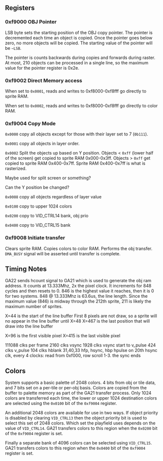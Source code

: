 ## Registers

### 0xf9000 OBJ Pointer

LSB byte sets the starting position of the OBJ copy pointer. The pointer is decremented each time an object is copied. Once the pointer goes below zero, no more objects will be copied. The starting value of the pointer will be `~LSB`.

The pointer is counts backwards during copies and forwards during raster. At most, 210 objects can be processed in a single line, so the maximum value for the pointer register is 0x2e.


### 0xf9002 Direct Memory access
When set to `0x0001`, reads and writes to 0xf8000-0xf8fff go directly to sprite RAM.

When set to `0x0002`, reads and writes to 0xf8000-0xf8fff go directly to color RAM.


### 0xf9004 Copy Mode
`0x0000` copy all objects except for those with their layer set to 7 (`0b111`).

`0x0001` copy all objects in layer order.

`0x0002` Split the objects up based on Y position. Objects < `0xff` (lower half of the screen) get copied to sprite RAM 0x000-0x3ff. Objects > `0xff` get copied to sprite RAM 0x400-0x7ff. Sprite RAM 0x400-0x7ff is what is rasterized.

Maybe used for split screen or something?

Can the Y position be changed?

`0x0008` copy all objects regardless of layer value

`0x0100` copy to upper 1024 colors

`0x0200` copy to VID_CTRL14 bank, obj prio

`0x0400` copy to VID_CTRL15 bank

### 0xf9008 Initiate transfer
Clears sprite RAM. Copies colors to color RAM. Performs the obj transfer. `DMA_BUSY` signal will be asserted until transfer is complete.


## Timing Notes

GA22 sends hcount signal to GA21 which is used to generate the obj ram address. It counts at 13.333Mhz, 2x the pixel clock. It increments for 848 cycles and then resets to 0. 846 is the highest value it reaches, then it is 0 for two systems. 848 @ 13.333Mhz is 63.6us, the line length. Since the maximum value (846) is midway through the 212th sprite, 211 is likely the maximum number of sprites.


X=44 is the start of the line buffer
First 8 pixels are not draw, so a sprite will no appear in the line buffer until X=48
X=467 is the last position that will draw into the line buffer

X=96 is the first visible pixel
X=415 is the last visible pixel



111088 clks per frame
2160 clks vsync
1928 clks vsync start to v_pulse
424 clks v_pulse
104 clks hblank
31,40,33 hfp, hsync, hbp
hpulse on 20th hsync clk, every 4 clocks: read from 0xf000, row scroll 1-3. the sync ends


## Colors
System supports a basic palette of 2048 colors. 4 bits from obj or tile data, and 7 bits set on a per-tile or per-obj basis. Colors are copied from the buffer to palette memory as part of the GA21 transfer process. Only 1024 colors are transferred each time, the lower or upper 1024 destination colors are selected using the `0x0100` bit of the `0xf9004` register.

An additional 2048 colors are available for use in two ways. If object priority is disabled by clearing `VID_CTRL13` then the object priority bit is used to select this set of 2048 colors. Which set the playfield uses depends on the value of `VID_CTRL14`. GA21 transfers colors to this region when the `0x0200` bit of the `0xf9004` register is set.

Finally a separate bank of 4096 colors can be selected using `VID_CTRL15`. GA21 transfers colors to this region when the `0x0400` bit of the `0xf9004` register is set.